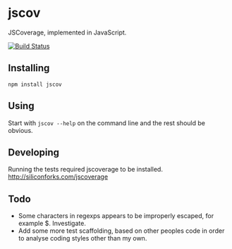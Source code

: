# jscov

JSCoverage, implemented in JavaScript.

[![Build Status](https://secure.travis-ci.org/jakobmattsson/jscov.png)](http://travis-ci.org/jakobmattsson/jscov)


## Installing

`npm install jscov`


## Using

Start with `jscov --help` on the command line and the rest should be obvious.


## Developing

Running the tests required jscoverage to be installed. http://siliconforks.com/jscoverage


## Todo

* Some characters in regexps appears to be improperly escaped, for example $. Investigate.
* Add some more test scaffolding, based on other peoples code in order to analyse coding styles other than my own.
